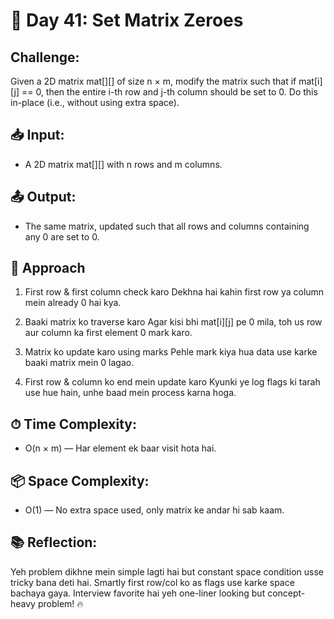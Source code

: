 # 🚀 Day 41: Set Matrix Zeroes
## Challenge:
Given a 2D matrix mat[][] of size n × m, modify the matrix such that if mat[i][j] == 0, then the entire i-th row and j-th column should be set to 0.
Do this in-place (i.e., without using extra space).

## 📥 Input:
- A 2D matrix mat[][] with n rows and m columns.

## 📤 Output:
- The same matrix, updated such that all rows and columns containing any 0 are set to 0.

## 🧠 Approach
1. First row & first column check karo
Dekhna hai kahin first row ya column mein already 0 hai kya.

2. Baaki matrix ko traverse karo
Agar kisi bhi mat[i][j] pe 0 mila, toh us row aur column ka first element 0 mark karo.

3. Matrix ko update karo using marks
Pehle mark kiya hua data use karke baaki matrix mein 0 lagao.

4. First row & column ko end mein update karo
Kyunki ye log flags ki tarah use hue hain, unhe baad mein process karna hoga.

## ⏱ Time Complexity:
- O(n × m) — Har element ek baar visit hota hai.

## 📦 Space Complexity:
- O(1) — No extra space used, only matrix ke andar hi sab kaam.

## 📚 Reflection:
Yeh problem dikhne mein simple lagti hai but constant space condition usse tricky bana deti hai. Smartly first row/col ko as flags use karke space bachaya gaya. Interview favorite hai yeh one-liner looking but concept-heavy problem! 🔥
